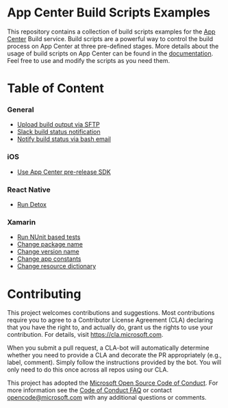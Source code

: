 # App Center Build Scripts Examples

This repository contains a collection of build scripts examples for the [App Center](https://appcenter.ms) Build service. Build scripts are a powerful way to control the build process on App Center at three pre-defined stages. More details about the usage of build scripts on App Center can be found in the [documentation](https://docs.microsoft.com/en-us/appcenter/build/custom/scripts/). Feel free to use and modify the scripts as you need them.

# Table of Content

### General
- [Upload build output via SFTP](general/sftp-upload/)
- [Slack build status notification](general/slack/)
- [Notify build status via bash email](general/bash-email/)

### iOS
- [Use App Center pre-release SDK](ios/appcenter-beta-sdk/)

### React Native
- [Run Detox](react-native/detox/)

### Xamarin
- [Run NUnit based tests](xamarin/nunit-test/)
- [Change package name](xamarin/package-name)
- [Change version name](xamarin/version-name)
- [Change app constants](xamarin/app-constants)
- [Change resource dictionary](xamarin/resource-dictionary)

# Contributing

This project welcomes contributions and suggestions.  Most contributions require you to agree to a
Contributor License Agreement (CLA) declaring that you have the right to, and actually do, grant us
the rights to use your contribution. For details, visit https://cla.microsoft.com.

When you submit a pull request, a CLA-bot will automatically determine whether you need to provide
a CLA and decorate the PR appropriately (e.g., label, comment). Simply follow the instructions
provided by the bot. You will only need to do this once across all repos using our CLA.

This project has adopted the [Microsoft Open Source Code of Conduct](https://opensource.microsoft.com/codeofconduct/).
For more information see the [Code of Conduct FAQ](https://opensource.microsoft.com/codeofconduct/faq/) or
contact [opencode@microsoft.com](mailto:opencode@microsoft.com) with any additional questions or comments.
